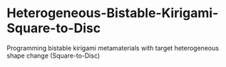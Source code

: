 # Heterogeneous-Bistable-Kirigami-Square-to-Disc
Programming bistable kirigami metamaterials with target heterogeneous shape change (Square-to-Disc)
